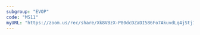 ```yaml
---
subgroup: "EVOP"
code: "MS11"
myURL: "https://zoom.us/rec/share/Xk8VBzX-P80dcDZaDI586Fo7AkuvdLq4jStj7vaO8jFVxhtZlci0OC0_nZfD4F2M.J3qh3laDTIwvZLmN?startTime=1623833335000"
---
```

